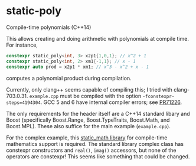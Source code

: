 # static-poly
Compile-time polynomials (C++14)

This allows creating and doing arithmetic with polynomials at compile time. For instance,

```C++
constexpr static_poly<int, 3> x2p1{1,0,1}; // x^2 + 1
constexpr static_poly<int, 2> xm1{-1,1}; // x - 1
constexpr auto prod = x2p1 * xm1; // x^3 - x^2 + x - 1
```

computes a polynomial product during compilation.

Currently, only clang++ seems capable of compiling this; I tried with clang-703.0.31.
`example.cpp` must be compiled with the option `-fconstexpr-steps=4194304`.
GCC 5 and 6 have internal compiler errors; see [PR71226](https://gcc.gnu.org/bugzilla/show_bug.cgi?id=71226).

The only requirements for the header itself are a C++14 standard libary
and Boost (specifically Boost.Range, Boost.TypeTraits, Boost.Math, and Boost.MPL).
These also suffice for the main example (`example.cpp`).

For the complex example, this [static_math library](https://github.com/kundor/static_math)
for compile-time mathematics support is required.
The standard library complex class has constexpr constructors and `real()`, `imag()`
accessors, but none of the operators are constexpr!
This seems like something that could be changed.
